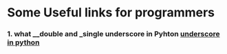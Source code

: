 # Some Useful links for programmers

### 1. what __double and _single underscore in Pyhton [underscore in python](https://www.youtube.com/watch?v=ALZmCy2u0jQ)